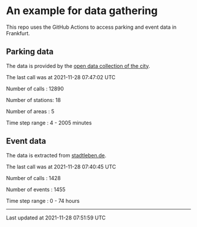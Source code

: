 # An example for data gathering

This repo uses the GitHub Actions to access parking and event data in Frankfurt.

## Parking data
The data is provided by the [open data collection of the city](https://www.offenedaten.frankfurt.de/).

The last call was at 2021-11-28 07:47:02 UTC

Number of calls   : 12890

Number of stations:    18

Number of areas   :     5

Time step range   :     4 -  2005 minutes


## Event data
The data is extracted from [stadtleben.de](https://stadtleben.de/frankfurt/).

The last call was at 2021-11-28 07:40:45 UTC

Number of calls   : 1428

Number of events  : 1455

Time step range   :    0 -   74 hours


----

Last updated at 2021-11-28 07:51:59 UTC
